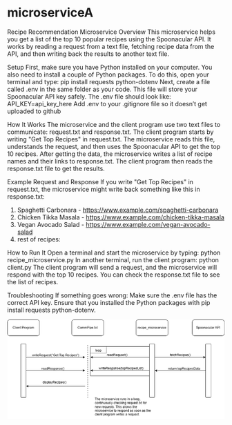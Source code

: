 # microserviceA

Recipe Recommendation Microservice
Overview
This microservice helps you get a list of the top 10 popular recipes using the Spoonacular API. It works by reading a request from a text file, fetching recipe data from the API, and then writing back the results to another text file.

Setup
First, make sure you have Python installed on your computer. You also need to install a couple of Python packages. To do this, open your terminal and type: pip install requests python-dotenv
Next, create a file called .env in the same folder as your code. This file will store your Spoonacular API key safely. The .env file should look like: API_KEY=api_key_here
Add .env to your .gitignore file so it doesn’t get uploaded to github

How It Works
The microservice and the client program use two text files to communicate: request.txt and response.txt. The client program starts by writing "Get Top Recipes" in request.txt. The microservice reads this file, understands the request, and then uses the Spoonacular API to get the top 10 recipes.
After getting the data, the microservice writes a list of recipe names and their links to response.txt. The client program then reads the response.txt file to get the results.

Example Request and Response
If you write "Get Top Recipes" in request.txt, the microservice might write back something like this in response.txt:

1. Spaghetti Carbonara - https://www.example.com/spaghetti-carbonara
2. Chicken Tikka Masala - https://www.example.com/chicken-tikka-masala
3. Vegan Avocado Salad - https://www.example.com/vegan-avocado-salad
4. rest of recipes:

How to Run It
Open a terminal and start the microservice by typing: python recipe_microservice.py
In another terminal, run the client program: python client.py
The client program will send a request, and the microservice will respond with the top 10 recipes. You can check the response.txt file to see the list of recipes.

Troubleshooting
If something goes wrong:
Make sure the .env file has the correct API key.
Ensure that you installed the Python packages with pip install requests python-dotenv.

![UML Sequence Diagram](./microserviceA.png)
